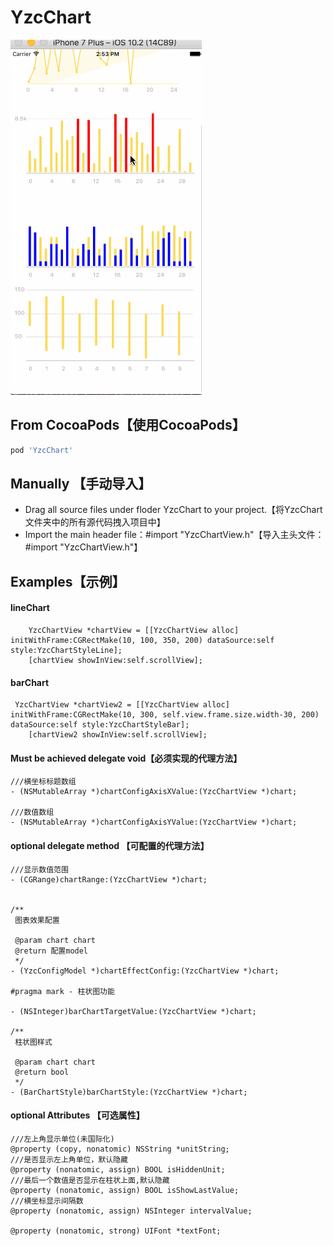 # YzcChart
 ![img](https://github.com/Yzc-jason/YzcChart/blob/master/chartGIf.gif)
 
## From CocoaPods【使用CocoaPods】

```ruby
pod 'YzcChart'
```
## Manually 【手动导入】
- Drag all source files under floder YzcChart to your project.【将YzcChart文件夹中的所有源代码拽入项目中】
- Import the main header file：#import "YzcChartView.h"【导入主头文件：#import "YzcChartView.h"】

## Examples【示例】
#### lineChart
```objc
    YzcChartView *chartView = [[YzcChartView alloc] initWithFrame:CGRectMake(10, 100, 350, 200) dataSource:self style:YzcChartStyleLine];
    [chartView showInView:self.scrollView];

```
#### barChart
```objc
 YzcChartView *chartView2 = [[YzcChartView alloc] initWithFrame:CGRectMake(10, 300, self.view.frame.size.width-30, 200) dataSource:self style:YzcChartStyleBar];
    [chartView2 showInView:self.scrollView];
```
#### Must be achieved delegate void【必须实现的代理方法】
```objc
///横坐标标题数组
- (NSMutableArray *)chartConfigAxisXValue:(YzcChartView *)chart;

///数值数组
- (NSMutableArray *)chartConfigAxisYValue:(YzcChartView *)chart;

```

#### optional delegate method 【可配置的代理方法】
```objc
///显示数值范围
- (CGRange)chartRange:(YzcChartView *)chart;


/**
 图表效果配置

 @param chart chart
 @return 配置model
 */
- (YzcConfigModel *)chartEffectConfig:(YzcChartView *)chart;

#pragma mark - 柱状图功能

- (NSInteger)barChartTargetValue:(YzcChartView *)chart;

/**
 柱状图样式

 @param chart chart
 @return bool
 */
- (BarChartStyle)barChartStyle:(YzcChartView *)chart;
```

#### optional Attributes 【可选属性】
```objc
///左上角显示单位(未国际化)
@property (copy, nonatomic) NSString *unitString;
///是否显示左上角单位，默认隐藏
@property (nonatomic, assign) BOOL isHiddenUnit;
///最后一个数值是否显示在柱状上面,默认隐藏
@property (nonatomic, assign) BOOL isShowLastValue;
///横坐标显示间隔数
@property (nonatomic, assign) NSInteger intervalValue;

@property (nonatomic, strong) UIFont *textFont;

```


